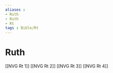 ```yaml
---
aliases : 
- Ruth
- Ruth
- Rt
tags : Bible/Rt
---
```


# Ruth

[[NVG Rt 1]]
[[NVG Rt 2]]
[[NVG Rt 3]]
[[NVG Rt 4]]
